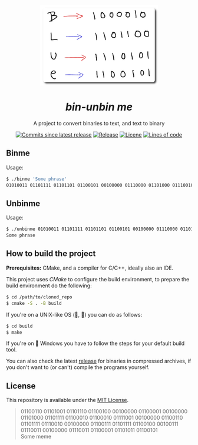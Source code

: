 <h1 align="center">
  <br>
    <img src="assets/logo.png" width="322" height="220">
  <br><br>
  <i>bin-unbin me</i>
</h1>
<p align="center">A project to convert binaries to text, and text to binary</p>
<!-- #region Shields -->
<p align="center">
    <a href="https://github.com/nico-castell/bin-unbin/commits"><img alt="Commits since latest release" src="https://img.shields.io/github/commits-since/nico-castell/bin-unbin/latest?label=Commits%20since%20last%20release&color=informational&logo=git&logoColor=white&style=flat-square"></a>
    <a href="https://github.com/nico-castell/bin-unbin/releases"><img alt="Release" src="https://img.shields.io/github/v/release/nico-castell/bin-unbin?color=informational&label=Release&logo=GitHub&logoColor=white&style=flat-square"></a>
    <a href="LICENSE"><img alt="Licene" src="https://img.shields.io/github/license/nico-castell/bin-unbin?color=informational&label=License&logo=Open%20Source%20Initiative&logoColor=white&style=flat-square"></a>
    <a href="https://github.com/nico-castell/bin-unbin"><img alt="Lines of code" src="https://img.shields.io/tokei/lines/github/nico-castell/bin-unbin?label=Lines%20of%20code&color=informational&logo=C%2B%2B&logoColor=white&style=flat-square"></a>
</p>
<!-- #endregion -->

## Binme
Usage:

```bash
$ ./binme 'Some phrase'
01010011 01101111 01101101 01100101 00100000 01110000 01101000 01110010 01100001 01110011 01100101
```

## Unbinme
Usage:

```bash
$ ./unbinme 01010011 01101111 01101101 01100101 00100000 01110000 01101000 01110010 01100001 01110011 01100101
Some phrase
```

## How to build the project

**Prerequisites:** CMake, and a compiler for C/C++, ideally also an IDE.

This project uses *CMake* to configure the build environment, to prepare the build environment do the following:

```bash
$ cd /path/to/cloned_repo
$ cmake -S . -B build
```

If you're on a UNIX-like OS (:penguin:, :apple:) you can do as follows:
```bash
$ cd build
$ make
```

If you're on :checkered_flag: Windows you have to follow the steps for your default build tool.

You can also check the latest [release](https://github.com/nico-castell/bin-unbin/releases) for binaries in compressed archives, if you don't want to (or can't) compile the programs yourself.

## License

This repository is available under the [MIT License](LICENSE).

> 01100110 01101001 01101110 01100100 00100000 01100001 00100000 01101000 01101111 01100010 01100010 01111001 00100000 01100110 01101111 01110010 00100000 01100111 01101111 01100100 00100111 01110011 00100000 01110011 01100001 01101011 01100101  
> Some meme
